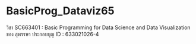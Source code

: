 # BasicProg_Dataviz65
วิชา SC663401 : Basic Programming for Data Science and Data Visualization ของ สุพรรษา ประกอบบุญ ID : 633021026-4
